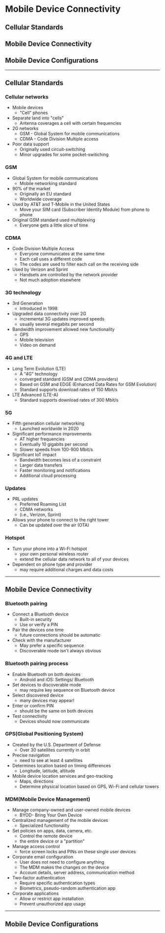 # Mobile Device Connectivity

## Cellular Standards
## Mobile Device Connectivity
## Mobile Device Configurations

---

## Cellular Standards

### Cellular networks
- Mobile devices
	- "Cell" phones
- Separate land into "cells"
	- Antenna coverages a cell with certain frequencies
- 2G networks
	- GSM - Global System for mobile communications
	- CDMA - Code Division Multiple access
- Poor data support 
	- Originally used circuit-switching
	- Minor upgrades for some pocket-switiching

### GSM
- Global System for mobile communications
	- Mobile networking standard
- 90% of the market
	- Originally an EU standard
	- Worldwide coverage
- Used by AT&T and T-Mobile in the United States
	- Move your SIM card (Subscriber Identity Module) from phone to phone
- Original GSM standard used multiplexing
	- Everyone gets a little slice of time

### CDMA
- Code Division Multiple Access 
	- Everyone communicates at the same time
	- Each call uses a different code
	- The codes are used to filter each call on the receiving side
- Used by Verizon and Sprint
	- Handsets are controlled by the network provider
	- Not much adoption elsewhere

### 3G technology
- 3rd Generation
	- Introduced in 1998
- Upgraded data connectivity over 2G
	- incremental 3G updates improved speeds
	- usually several megabits per second
- Bandwidth improvement allowed new functionality
	- GPS
	- Mobile television
	- Video on demand

### 4G and LTE
- Long Term Evolution (LTE)
	- A "4G" technology
	- converged standard (GSM and CDMA providers)
	- Based on GSM and EDGE (Enhanced Data Rates for GSM Evolution)
	- Standard supports download rates of 150 Mbit/s
- LTE Advanced (LTE-A)
	- Standard supports download rates of 300 Mbit/s

### 5G
- Fifth generation cellular networking
	- Launched worldwide in 2020
- Significant performance improvements
	- AT higher frequencies 
	- Eventually 10 gigabits per second
	- Slower speeds from 100-900 Mbit/s
- Significant IoT impact 
	- Bandwidth becomes less of a constraint
	- Larger data transfers
	- Faster monitoring and notifications
	- Additional cloud processing

### Updates
- PRL updates
	- Preferred Roaming List
	- CDMA networks
	- (i.e., Verizon, Sprint)
- Allows your phone to connect to the right tower
	- Can be updated over the air (OTA)

### Hotspot
- Turn your phone into a Wi-Fi hotspot
	- your own personal wireless router
	- extend the cellular data network to all of your devices
- Dependent on phone type and provider
	- may require additional charges and data costs

---
## Mobile Device Connectivity

### Bluetooth pairing
- Connect a Bluetooth device
	- Built-in security
	- Use or verify a PIN
- Pair the devices one time
	- future connections should be automatic
- Check with the manufacturer
	- May prefer a specific sequence
	- Discoverable mode isn't always obvious

### Bluetooth pairing process
- Enable Bluetooth on both devices
	- Android and iOS: Settings/ Bluetooth
- Set devices to discoverable mode
	- may require key sequence on Bluetooth device
- Select discovered device
	- many devices may appear!
- Enter or confirm PIN
	- should be the same on both devices
- Test connectivity
	- Devices should now communicate

### GPS(Global Positioning System)
- Created by the U.S. Department of Defense
	- Over 30 satellites currently in orbit
- Precise navigation
	- need to see at least 4 satellites
- Determines location based on timing differences
	- Longitude, latitude, altitude
- Mobile device location services and geo-tracking
	- Maps, directions
	- Determine physical location based on GPS, Wi-Fi and cellular towers

### MDM(Mobile Device Management)
- Manage company-owned and user-owned mobile devices
	- BYOD- Bring Your Own Device
- Centralized management of the mobile devices
	- Specialized functionality
- Set policies on apps, data, camera, etc.
	- Control the remote device
	- the entire device or a "partition"
- Manage access control
	- force screen locks and PINs on these single user devices
- Corporate email configuration
	- User does not need to configure anything 
	- The MDM makes the changes on the device
	- Account details, server address, communication method
- Two-factor authentication
	- Require specific authentication types
	- Biometrics, pseudo-random authentication app
- Corporate applications
	- Allow or restrict app installation
	- Prevent unauthorized app usage

---
## Mobile Device Configurations
